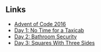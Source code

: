 
## Links

* [Advent of Code 2016](http://adventofcode.com/2016)
* [Day 1: No Time for a Taxicab](http://adventofcode.com/2016/day/1)
* [Day 2: Bathroom Security](http://adventofcode.com/2016/day/2)
* [Day 3: Squares With Three Sides](http://adventofcode.com/2016/day/3)
